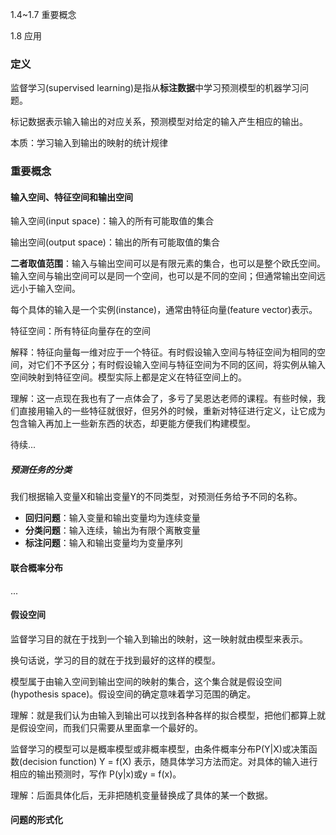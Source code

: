 1.4~1.7 重要概念

1.8 应用





### 定义

监督学习(supervised learning)是指从**标注数据**中学习预测模型的机器学习问题。

标记数据表示输入输出的对应关系，预测模型对给定的输入产生相应的输出。

本质：学习输入到输出的映射的统计规律



### 重要概念



#### 输入空间、特征空间和输出空间



输入空间(input space)：输入的所有可能取值的集合

输出空间(output space)：输出的所有可能取值的集合



**二者取值范围**：输入与输出空间可以是有限元素的集合，也可以是整个欧氏空间。输入空间与输出空间可以是同一个空间，也可以是不同的空间；但通常输出空间远远小于输入空间。



每个具体的输入是一个实例(instance)，通常由特征向量(feature vector)表示。

特征空间：所有特征向量存在的空间



解释：特征向量每一维对应于一个特征。有时假设输入空间与特征空间为相同的空间，对它们不予区分；有时假设输入空间与特征空间为不同的区间，将实例从输入空间映射到特征空间。模型实际上都是定义在特征空间上的。

理解：这一点现在我也有了一点体会了，多亏了吴恩达老师的课程。有些时候，我们直接用输入的一些特征就很好，但另外的时候，重新对特征进行定义，让它成为包含输入再加上一些新东西的状态，却更能方便我们构建模型。



待续...



##### 预测任务的分类

我们根据输入变量X和输出变量Y的不同类型，对预测任务给予不同的名称。

* **回归问题**：输入变量和输出变量均为连续变量
* **分类问题**：输入连续，输出为有限个离散变量
* **标注问题**：输入和输出变量均为变量序列



#### 联合概率分布

...



#### 假设空间

监督学习目的就在于找到一个输入到输出的映射，这一映射就由模型来表示。

换句话说，学习的目的就在于找到最好的这样的模型。

模型属于由输入空间到输出空间的映射的集合，这个集合就是假设空间(hypothesis space)。假设空间的确定意味着学习范围的确定。

理解：就是我们认为由输入到输出可以找到各种各样的拟合模型，把他们都算上就是假设空间，而我们只需要从里面拿一个最好的。



监督学习的模型可以是概率模型或非概率模型，由条件概率分布P(Y|X)或决策函数(decision function) Y = f(X) 表示，随具体学习方法而定。对具体的输入进行相应的输出预测时，写作 P(y|x)或y = f(x)。

理解：后面具体化后，无非把随机变量替换成了具体的某一个数据。



#### 问题的形式化



